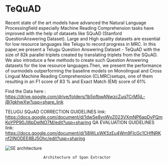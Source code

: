 # TeQuAD



Recent state of the art models have advanced the Natural Language Processingfield especially Machine Reading Comprehension tasks have improved with the help of datasets like SQuAD (Stanford QuestionAnswering Dataset). Large and High quality datasets are essential for low resource languages like Telugu to record progress in MRC. In this paper,we present a Telugu Question Answering Dataset - TeQuAD with the size of 82k parallel triplets created by translating triplets from the SQuAD. We also introduce a few methods to create such Question Answering datasets for the low resource languages.Then, we present the performance of ourmodels outperforming the baseline models on Monolingual and Cross Lingual Machine Reading Comprehension (CLMRC)setups, one of them resulting in an F1 score of 83 % and Exact Match (EM) score of 61%



Find the Data here : https://drive.google.com/drive/folders/1b5pfbwANwzcZuq7CrM5jL-jBi1gkhwXw?usp=share_link

TELUGU SQuAD CORRECTION GUIDELINES link: https://docs.google.com/document/d/1dwSe8voWvZ023VXmNP6apDyPQmKoYPP90JWpDelNO7M/edit?usp=sharing
QA EVALUATION GUIDELINES link: https://docs.google.com/document/d/1i8WLxWK5zEu4Wm9FlcGc1CHfNRKnf2INODEE8BJ5Ohc/edit?usp=sharing

 


![SE architecture](https://user-images.githubusercontent.com/36505756/137472504-8d7186ff-8034-4100-bb1c-13e19b6643ac.png)

                     Architecture of Span Extractor

